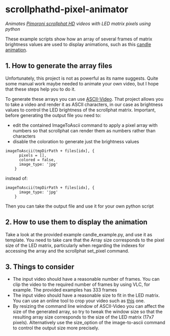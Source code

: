 # scrollphathd-pixel-animator
*Animates [Pimoroni scrollphat HD](https://github.com/pimoroni/scroll-phat-hd) videos with LED matrix pixels using python*

These example scripts show how an array of several frames of matrix brightness values are used to display animations, such as this [candle animation](https://youtu.be/Bzze-ceYA8c).

## 1. How to generate the array files

Unfortunately, this project is not as powerful as its name suggests. Quite some manual work maybe needed to animate your own video, but I hope that these steps help you to do it. 

To generate these arrays you can use [ASCII-Video](https://github.com/fossage/ASCII-Video). That project allows you to take a video and render it as ASCII characters, in our case as brightness values to control the LED brightness of the scrollphat matrix. Important, before generating the output file you need to:

- edit the contained ImageToAscii command to apply a pixel array with numbers so that scrollphat can render them as numbers rather than characters
- disable the coloration to generate just the brightness values
```
imageToAscii(tmpDirPath + files[idx], {
      pixels = [],
      colored = false,
      image_type: 'jpg'
    }
```
instead of:
```
imageToAscii(tmpDirPath + files[idx], {
      image_type: 'jpg'
    }
```
Then you can take the output file and use it for your own python script

## 2. How to use them to display the animation

Take a look at the provided example candle_example.py, and use it as template. You need to take care that the Array size corresponds to the pixel size of the LED matrix, particularly when regarding the indexes for accessing the array and the scrollphat set_pixel command.

## 3. Things to consider

- The input video should have a reasonable number of frames. You can clip the video to the required number of frames by using VLC, for example. The provided examples has 333 frames
- The input video should have a reasonable size to fit in the LED matrix. You can use an online tool to crop your video such as [this](https://ezgif.com/crop-video) one.
- By resizing the command line window of ASCII-Video you can affect the size of the generated array, so try to tweak the window size so that the resulting array size corresponds to the size of the LED matrix (17x7 pixels). Alternatively use the size_option of the image-to-ascii command to control the output size more precisely.
